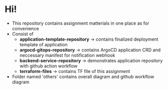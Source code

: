 # Hi!
- This repository contains assignment matterials in one place as for convenience
- Consist of
    - **application-template-repository** -> contains finalized deployment template of application
    - **argocd-gitops-repository** -> contains ArgoCD application CRD and neccessary manifest for notification webhook
    - **backend-service-repository** -> demonstrates application repository with github action workflow
    - **terraform-files** -> contains TF file of this assignment
- Folder named 'others' contains overall diagram and github workflow diagram